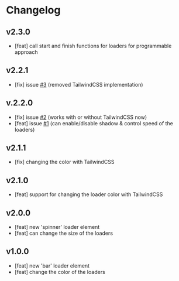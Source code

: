 # **Changelog**

## **v2.3.0**

-   [feat] call start and finish functions for loaders for programmable approach

## **v2.2.1**

-   [fix] issue [#3](https://github.com/bobbymannino/svelte-progress/issues/3) (removed TailwindCSS implementation)

## **v.2.2.0**

-   [fix] issue [#2](https://github.com/bobbymannino/svelte-progress/issues/2) (works with or without TailwindCSS now)
-   [feat] issue [#1](https://github.com/bobbymannino/svelte-progress/issues/1) (can enable/disable shadow & control speed of the loaders)

## **v2.1.1**

-   [fix] changing the color with TailwindCSS

## **v2.1.0**

-   [feat] support for changing the loader color with TailwindCSS

## **v2.0.0**

-   [feat] new 'spinner' loader element
-   [feat] can change the size of the loaders

## **v1.0.0**

-   [feat] new 'bar' loader element
-   [feat] change the color of the loaders
